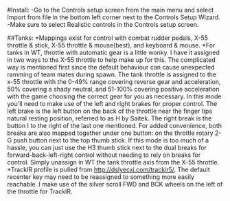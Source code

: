 #Install:
-Go to the Controls setup screen from the main menu and select Import from file in the bottom left corner next to the Controls Setup Wizard.
-Make sure to select Realistic controls in the Controls setup screen.

##Tanks: 
*Mappings exist for control with combat rudder pedals, X-55 throttle & stick, X-55 throttle & mouse(best), and keyboard & mouse. 
*For tanks in WT, throttle with automatic gear is a little wonky. I have it assigned in two ways to the X-55 throttle to help make up for this. The complicated way is mentioned first since the default behaviour can cause unexpected ramming of team mates during spawn. 
The tank throttle is assigned to the x-55 throttle with the 0-49% range covering reverse gear and acceleration, 50% covering a shady neutral, and 51-100% covering positive acceleration with the game choosing the correct gear for you as necessary. 
In this mode you'll need to make use of the left and right brakes for proper control. The left brake is the left button on the back of the throttle near the finger tips natural resting position, referred to as H by Saitek. The right break is the button I to the right of the last one mentioned. 
For added convenience, both breaks are also mapped together under one button: on the throttle rotary 2-G push button next to the top thumb stick. 
If this mode is too much of a hassle, you can just use the H3 thumb stick next to the dual breaks for forward-back-left-right control without needing to rely on breaks for control. Simply unassign in WT the tank throttle axis from the X-55 throttle.
*TrackIR profile is pulled from http://dslyecxi.com/trackir5/. The default recenter key may need to be reassigned to something more easily reachable. I make use of the silver scroll FWD and BCK wheels on the left of the throttle for TrackIR.
